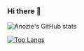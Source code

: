 ### Hi there 👋
![Anozie's GitHub stats](https://github-readme-stats.vercel.app/api?username=AnozieChibuike&show_icons=true&theme=radical)

[![Top Langs](https://github-readme-stats.vercel.app/api/top-langs/?username=AnozieChibuike&layout=donut-vertical)](https://github.com/anuraghazra/github-readme-stats)
<!--
**AnozieChibuike/AnozieChibuike** is a ✨ _special_ ✨ repository because its `README.md` (this file) appears on your GitHub profile.

Here are some ideas to get you started:

- 🔭 I’m currently working on ...
- 🌱 I’m currently learning ...
- 👯 I’m looking to collaborate on ...
- 🤔 I’m looking for help with ...
- 💬 Ask me about ...
- 📫 How to reach me: ...
- 😄 Pronouns: ...
- ⚡ Fun fact: ...
-->
